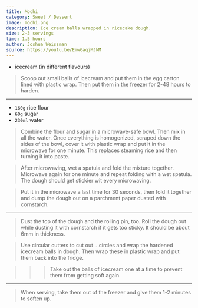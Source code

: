 ```yaml
---
title: Mochi
category: Sweet / Dessert
image: mochi.png
description: Ice cream balls wrapped in ricecake dough.
size: 2-3 servings
time: 1.5 hours
author: Joshua Weissman
source: https://youtu.be/EmwGaqjMJkM
---
```


* icecream (in different flavours)

> Scoop out small balls of icecream and put them in the egg carton lined with plastic wrap. Then put them in the freezer for 2-48 hours to harden.

---

* `160g` rice flour
* `60g` sugar
* `230ml` water

> Combine the flour and sugar in a microwave-safe bowl. Then mix in all the water. Once everything is homogenized, scraped down the sides of the bowl, cover it with plastic wrap and put it in the microwave for one minute. This replaces steaming rice and then turning it into paste.

> After microwaving, wet a spatula and fold the mixture together. Microwave again for one minute and repeat folding with a wet spatula. The dough should get stickier wit every microwaving.

> Put it in the microwave a last time for 30 seconds, then fold it together and dump the dough out on a parchment paper dusted with cornstarch.

---

> Dust the top of the dough and the rolling pin, too. Roll the dough out while dusting it with cornstarch if it gets too sticky. It should be about 6mm in thickness.

> Use circular cutters to cut out ...circles and wrap the hardened icecream balls in dough. Then wrap these in plastic wrap and put them back into the fridge.

>>> Take out the balls of icecream one at a time to prevent them from getting soft again.

---

> When serving, take them out of the freezer and give them 1-2 minutes to soften up.
